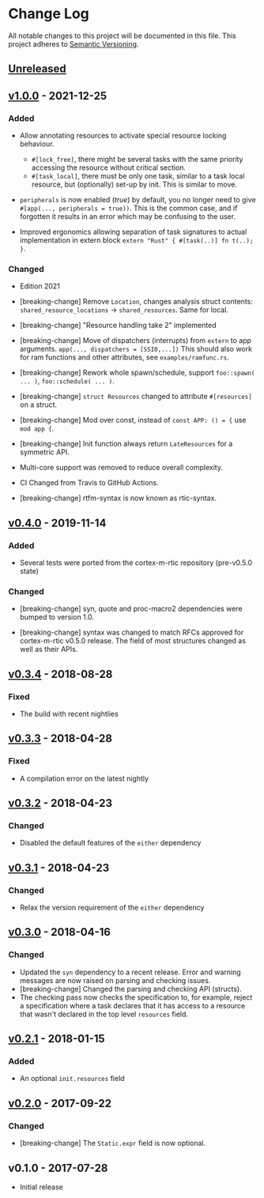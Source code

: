 # Change Log

All notable changes to this project will be documented in this file.
This project adheres to [Semantic Versioning](http://semver.org/).

## [Unreleased]

## [v1.0.0] - 2021-12-25

### Added

- Allow annotating resources to activate special resource locking behaviour.
  - `#[lock_free]`, there might be several tasks with the same priority accessing
    the resource without critical section.
  - `#[task_local]`, there must be only one task, similar to a task local
    resource, but (optionally) set-up by init. This is similar to move.

- `peripherals` is now enabled (*true*) by default, you no longer need to give
  `#[app(..., peripherals = true))`. This is the common case, and if forgotten
  it results in an error which may be confusing to the user.

- Improved ergonomics allowing separation of task signatures to actual
  implementation in extern block `extern "Rust" { #[task(..)] fn t(..); }`.

### Changed

- Edition 2021

- [breaking-change] Remove `Location`, changes analysis struct contents:
  `shared_resource_locations` -> `shared_resources`. Same for local.

- [breaking-change] "Resource handling take 2" implemented

- [breaking-change] Move of dispatchers (interrupts) from `extern` to app arguments.
  `app(..., dispatchers = [SSI0,...])`
  This should also work for ram functions and other attributes, see `examples/ramfunc.rs`.

- [breaking-change] Rework whole spawn/schedule, support `foo::spawn( ... )`,
  `foo::schedule( ... )`.

- [breaking-change] `struct Resources` changed to attribute `#[resources]` on a struct.

- [breaking-change] Mod over const, instead of `const APP: () = {` use `mod app {`.

- [breaking-change] Init function always return `LateResources` for a symmetric API.

- Multi-core support was removed to reduce overall complexity.

- CI Changed from Travis to GitHub Actions.

- [breaking-change] rtfm-syntax is now known as rtic-syntax.

## [v0.4.0] - 2019-11-14

### Added

- Several tests were ported from the cortex-m-rtic repository (pre-v0.5.0 state)

### Changed

- [breaking-change] syn, quote and proc-macro2 dependencies were bumped to
  version 1.0.

- [breaking-change] syntax was changed to match RFCs approved for cortex-m-rtic
  v0.5.0 release. The field of most structures changed as well as their APIs.

## [v0.3.4] - 2018-08-28

### Fixed

- The build with recent nightlies

## [v0.3.3] - 2018-04-28

### Fixed

- A compilation error on the latest nightly

## [v0.3.2] - 2018-04-23

### Changed

- Disabled the default features of the `either` dependency

## [v0.3.1] - 2018-04-23

### Changed

- Relax the version requirement of the `either` dependency

## [v0.3.0] - 2018-04-16

### Changed

- Updated the `syn` dependency to a recent release. Error and warning messages are now raised on
  parsing and checking issues.
- [breaking-change] Changed the parsing and checking API (structs).
- The checking pass now checks the specification to, for example, reject a specification where a
  task declares that it has access to a resource that wasn't declared in the top level `resources`
  field.

## [v0.2.1] - 2018-01-15

### Added

- An optional `init.resources` field

## [v0.2.0] - 2017-09-22

### Changed

- [breaking-change] The `Static.expr` field is now optional.

## v0.1.0 - 2017-07-28

- Initial release

[Unreleased]: https://github.com/rtic-rs/rtic-syntax/compare/v1.0.0...HEAD
[v1.0.0]: https://github.com/rtic-rs/rtic-syntax/compare/v0.4.0...v1.0.0
[v0.4.0]: https://github.com/rtic-rs/rtic-syntax/compare/v0.3.4...v0.4.0
[v0.3.4]: https://github.com/rtic-rs/rtic-syntax/compare/v0.3.3...v0.3.4
[v0.3.3]: https://github.com/rtic-rs/rtic-syntax/compare/v0.3.2...v0.3.3
[v0.3.2]: https://github.com/rtic-rs/rtic-syntax/compare/v0.3.1...v0.3.2
[v0.3.1]: https://github.com/rtic-rs/rtic-syntax/compare/v0.3.0...v0.3.1
[v0.3.0]: https://github.com/rtic-rs/rtic-syntax/compare/v0.2.1...v0.3.0
[v0.2.1]: https://github.com/rtic-rs/rtic-syntax/compare/v0.2.0...v0.2.1
[v0.2.0]: https://github.com/rtic-rs/rtic-syntax/compare/v0.1.0...v0.2.0
